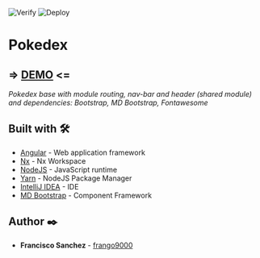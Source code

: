 ![Verify](https://github.com/frango9000/pokedex-ng/workflows/Verify/badge.svg)
![Deploy](https://github.com/frango9000/pokedex-ng/workflows/Deploy/badge.svg?branch=master)

# Pokedex

## => [DEMO](https://frango9000.github.io/pokedex-ng) <=

_Pokedex base with module routing, nav-bar and header (shared module) and dependencies: Bootstrap, MD Bootstrap, Fontawesome_

## Built with 🛠️

- [Angular](https://angular.io/) - Web application framework
- [Nx](https://nx.dev/angular) - Nx Workspace
- [NodeJS](https://nodejs.org/) - JavaScript runtime
- [Yarn](https://yarnpkg.com/) - NodeJS Package Manager
- [IntelliJ IDEA](https://www.jetbrains.com/idea/) - IDE
- [MD Bootstrap](https://mdbootstrap.com/docs/angular/) - Component Framework

## Author ✒️

- **Francisco Sanchez** - [frango9000](https://github.com/frango9000)
